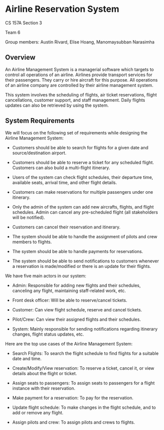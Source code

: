# Airline Reservation System

CS 157A Section 3 

Team 6

Group members: Austin Rivard, Elise Hoang, Manomaysubban Narasimha

## Overview

An Airline Management System is a managerial software which targets to control all operations of an airline. Airlines provide transport services for their passengers. They carry or hire aircraft for this purpose. All operations of an airline company are controlled by their airline management system.

This system involves the scheduling of flights, air ticket reservations, flight cancellations, customer support, and staff management. Daily flights updates can also be retrieved by using the system.

## System Requirements

We will focus on the following set of requirements while designing the Airline Management System:

- Customers should be able to search for flights for a given date and source/destination airport.

- Customers should be able to reserve a ticket for any scheduled flight. Customers can also build a multi-flight itinerary.

- Users of the system can check flight schedules, their departure time, available seats, arrival time, and other flight details.

- Customers can make reservations for multiple passengers under one itinerary.

- Only the admin of the system can add new aircrafts, flights, and flight schedules. Admin can cancel any pre-scheduled flight (all stakeholders will be notified).

- Customers can cancel their reservation and itinerary.

- The system should be able to handle the assignment of pilots and crew members to flights.

- The system should be able to handle payments for reservations.

- The system should be able to send notifications to customers whenever a reservation is made/modified or there is an update for their flights.

We have five main actors in our system:

- Admin: Responsible for adding new flights and their schedules, canceling any flight, maintaining staff-related work, etc.

- Front desk officer: Will be able to reserve/cancel tickets.

- Customer: Can view flight schedule, reserve and cancel tickets.

- Pilot/Crew: Can view their assigned flights and their schedules.

- System: Mainly responsible for sending notifications regarding itinerary changes, flight status updates, etc.

Here are the top use cases of the Airline Management System:

- Search Flights: To search the flight schedule to find flights for a suitable date and time.

- Create/Modify/View reservation: To reserve a ticket, cancel it, or view details about the flight or ticket.

- Assign seats to passengers: To assign seats to passengers for a flight instance with their reservation.

- Make payment for a reservation: To pay for the reservation.

- Update flight schedule: To make changes in the flight schedule, and to add or remove any flight.

- Assign pilots and crew: To assign pilots and crews to flights.
